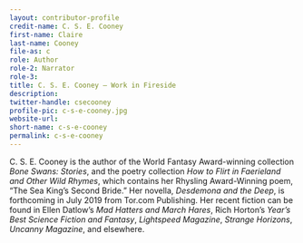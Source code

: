 ```yaml
---
layout: contributor-profile
credit-name: C. S. E. Cooney
first-name: Claire
last-name: Cooney
file-as: c
role: Author
role-2: Narrator
role-3:
title: C. S. E. Cooney — Work in Fireside
description: 
twitter-handle: csecooney
profile-pic: c-s-e-cooney.jpg
website-url:
short-name: c-s-e-cooney
permalink: c-s-e-cooney
---
```


C. S. E. Cooney is the author of the World Fantasy Award-winning collection _Bone Swans: Stories_, and the poetry collection _How to Flirt in Faerieland and Other Wild Rhymes_, which contains her Rhysling Award-Winning poem, “The Sea King’s Second Bride.” Her novella, _Desdemona and the Deep_, is forthcoming in July 2019 from Tor.com Publishing. Her recent fiction can be found in Ellen Datlow’s _Mad Hatters and March Hares_, Rich Horton’s _Year’s Best Science Fiction and Fantasy_, _Lightspeed Magazine_, _Strange Horizons_, _Uncanny Magazine_, and elsewhere.
